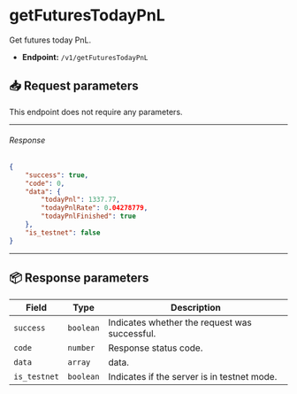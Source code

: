# getFuturesTodayPnL

Get futures today PnL.

- **Endpoint:** `/v1/getFuturesTodayPnL`

## 📥 Request parameters

This endpoint does not require any parameters.

---

###### Response

```json
{
    "success": true,
    "code": 0,
    "data": {
        "todayPnl": 1337.77,
        "todayPnlRate": 0.04278779,
        "todayPnlFinished": true
    },
    "is_testnet": false
}
```

---

## 📦 Response parameters

| **Field**                    | **Type**    | **Description**                                       |
|-----------------------------|-------------|-------------------------------------------------------|
| `success`                   | `boolean`   | Indicates whether the request was successful.         |
| `code`                      | `number`    | Response status code.                                 |
| `data`               | `array`    | data.          |
| `is_testnet`                | `boolean`   | Indicates if the server is in testnet mode.           |